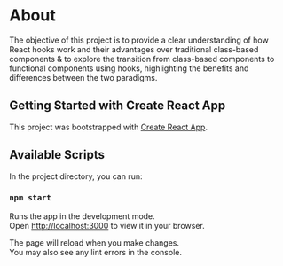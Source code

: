 # About
The objective of this project is to provide a clear understanding of how React hooks work and their advantages over traditional class-based components & to explore the transition from class-based components to functional components using hooks, highlighting the benefits and differences between the two paradigms.

## Getting Started with Create React App

This project was bootstrapped with [Create React App](https://github.com/facebook/create-react-app).

## Available Scripts

In the project directory, you can run:

### `npm start`

Runs the app in the development mode.\
Open [http://localhost:3000](http://localhost:3000) to view it in your browser.

The page will reload when you make changes.\
You may also see any lint errors in the console.

